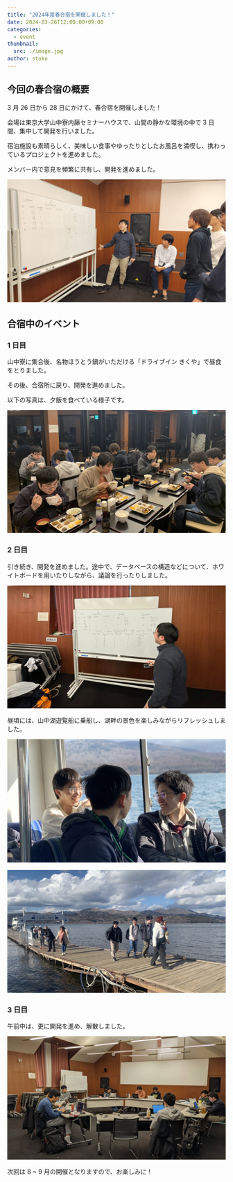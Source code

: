 ```yaml
---
title: "2024年度春合宿を開催しました！"
date: 2024-03-26T12:00:00+09:00
categories:
  - event
thumbnail:
  src: ./image.jpg
author: stoko
---
```


## 今回の春合宿の概要

3 月 26 日から 28 日にかけて、春合宿を開催しました！

会場は東京大学山中寮内藤セミナーハウスで、山間の静かな環境の中で 3 日間、集中して開発を行いました。

宿泊施設も素晴らしく、美味しい食事やゆったりとしたお風呂を満喫し、携わっているプロジェクトを進めました。

メンバー内で意見を頻繁に共有し、開発を進めました。

![ホワイトボードを用いて議論をする様子](./lecture.jpg)

## 合宿中のイベント

### 1 日目

山中寮に集合後、名物ほうとう鍋がいただける「ドライブイン きくや」で昼食をとりました。

その後、合宿所に戻り、開発を進めました。

以下の写真は、夕飯を食べている様子です。

![夕食を食べる様子](./dinner.jpg)

### 2 日目

引き続き、開発を進めました。途中で、データベースの構造などについて、ホワイトボードを用いたりしながら、議論を行ったりしました。

![開発を進める様子](./white-board.jpg)

昼頃には、山中湖遊覧船に乗船し、湖畔の景色を楽しみながらリフレッシュしました。

![遊覧船の中から山中湖を眺める様子](./boat.jpg)

![桟橋を渡る様子](./bridge.jpg)

### 3 日目

午前中は、更に開発を進め、解散しました。

![机を輪の形に繋げて作業する様子](./working-group.jpg)

次回は 8 ~ 9 月の開催となりますので、お楽しみに！
